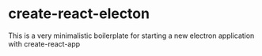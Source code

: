 # create-react-electon
This is a very minimalistic boilerplate for starting a new electron application with create-react-app
